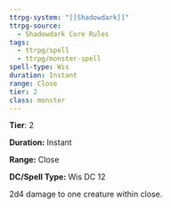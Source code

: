 ```yaml
---
ttrpg-system: "[[Shadowdark]]"
ttrpg-source:
  - Shadowdark Core Rules
tags:
  - ttrpg/spell
  - ttrpg/monster-spell
spell-type: Wis
duration: Instant
range: Close
tier: 2
class: monster
---
```

**Tier**: 2

**Duration:** Instant

**Range:** Close

**DC/Spell Type:** Wis DC 12

2d4 damage to one creature within close.
